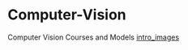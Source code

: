 # Computer-Vision
Computer Vision Courses and Models
[intro_images](https://colab.research.google.com/drive/1gvV1LbIsHdfeBbF-zIpjMkWhdHg7gKUh)
